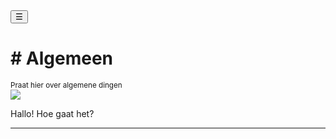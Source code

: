 <!-- Sidebar -->
<div class="w3-sidebar w3-bar-block" style="display:none" id="mySidebar">
  <button onclick="w3_close()" class="w3-bar-item w3-button w3-large">Close &times;</button>
  <p> ! - ALLEEN LEZEN</p>
  <a href="{{ site.base }}/servers/1" class="w3-bar-item w3-button w3-blue"># Algemeen</a>
</div>

<!-- Page Content -->
<div class="w3-teal">
  <button class="w3-button w3-teal w3-xlarge" onclick="w3_open()">☰</button>
  <div class="w3-container">
    <h1># Algemeen</h1>
    <sup>Praat hier over algemene dingen</sup>
  </div>
</div>

<div id="msg"></div>
<div class="w3-container w3-hover">
  <img src="{{ site.base }}/profile.jpg" style="max-width: 40px;">
  <p>Hallo! Hoe gaat het?</p>
  <hr>
</div>

<script>
function w3_open() {
  document.getElementById("mySidebar").style.width = "80%";
  document.getElementById("mySidebar").style.display = "block";
}

function w3_close() {
  document.getElementById("mySidebar").style.display = "none";
}
</script>

<script>
var cars = ["Hoi", "Max is een kat!", "Oke", "Hhahah", "Lool", "Gu", "Llallala", "Test", "Discord"];
var text = "";
var i;
for (i = 4; i > cars.length; i = i-1) {
  text += "<div class=\"w3-container w3-hover\"><img src=\"{{ site.base }}/profile.jpg\" style=\"max-width: 40px;\"><p>" + cars[i] + "</p><hr></div><br>";
}
document.getElementById("msg").innerHTML = text;
</script>
